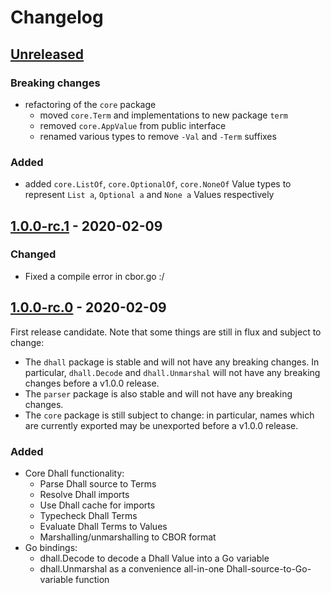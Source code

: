 # Changelog

## [Unreleased]

### Breaking changes

 - refactoring of the `core` package
   - moved `core.Term` and implementations to new package `term`
   - removed `core.AppValue` from public interface
   - renamed various types to remove `-Val` and `-Term` suffixes

### Added

  - added `core.ListOf`, `core.OptionalOf`, `core.NoneOf` Value types
    to represent `List a`, `Optional a` and `None a` Values
    respectively

[Unreleased]: https://github.com/philandstuff/dhall-golang/compare/v1.0.0-rc.1...HEAD

## [1.0.0-rc.1] - 2020-02-09

### Changed

 - Fixed a compile error in cbor.go :/

[1.0.0-rc.1]: https://github.com/philandstuff/dhall-golang/compare/v1.0.0-rc.0...v1.0.0-rc.1

## [1.0.0-rc.0] - 2020-02-09

First release candidate.  Note that some things are still in flux and
subject to change:

 - The `dhall` package is stable and will not have any breaking
   changes.  In particular, `dhall.Decode` and `dhall.Unmarshal` will
   not have any breaking changes before a v1.0.0 release.
 - The `parser` package is also stable and will not have any breaking
   changes.
 - The `core` package is still subject to change: in particular, names
   which are currently exported may be unexported before a v1.0.0
   release.

### Added

- Core Dhall functionality:
  - Parse Dhall source to Terms
  - Resolve Dhall imports
  - Use Dhall cache for imports
  - Typecheck Dhall Terms
  - Evaluate Dhall Terms to Values
  - Marshalling/unmarshalling to CBOR format
- Go bindings:
  - dhall.Decode to decode a Dhall Value into a Go variable
  - dhall.Unmarshal as a convenience all-in-one
    Dhall-source-to-Go-variable function

[1.0.0-rc.0]: https://github.com/philandstuff/dhall-golang/releases/tag/v1.0.0-rc.0
